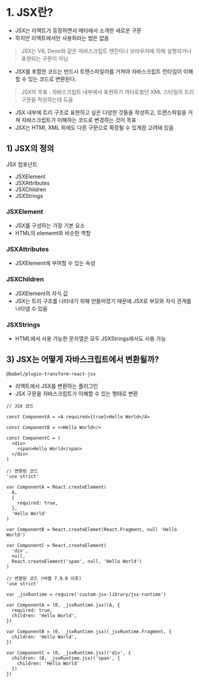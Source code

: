 # 1. JSX란?

- JSX는 리액트가 등장하면서 메타에서 소개한 새로운 구문
- 하지만 리액트에서만 사용하라는 법은 없음

> JSX는 V8, Deno와 같은 자바스크립트 엔진이나 브라우저에 의해 실행되거나 표현되는 구문이 아님

- JSX를 포함한 코드는 반드시 트랜스파일러를 거쳐야 자바스크립트 런타임이 이해할 수 있는 코드로 변환된다.

> JSX의 목표 : 자바스크립트 내부에서 표현하기 까다로웠던 XML 스타일의 트리 구문을 작성하는데 도움

- JSX 내부에 트리 구조로 표현하고 싶은 다양한 것들을 작성하고, 트랜스파일을 거쳐 자바스크립트가 이해하는 코드로 변경하는 것이 목표
- JSX는 HTMl, XML 외에도 다른 구문으로 확장될 수 있게끔 고려돼 있음

## 1) JSX의 정의

JSX 컴포넌트

- JSXElement
- JSXAttributes
- JSXChildren
- JSXStrings

### JSXElement

- JSX를 구성하는 가장 기본 요소
- HTML의 elememt와 비슷한 역할

### JSXAttributes

- JSXElement에 부여할 수 있는 속성

### JSXChildren

- JSXElement의 자식 값
- JSX는 트리 구조를 나타내기 위해 만들어졌기 때문에 JSX로 부모와 자식 관게를 나타낼 수 있음

### JSXStrings

- HTML에서 사용 가능한 문자열은 모두 JSXStrings에서도 사용 가능

## 3) JSX는 어떻게 자바스크립트에서 변환될까?

`@babel/plugin-transform-react-jsx`

- 리액트에서 JSX를 변환하는 플러그인
- JSX 구문을 자바스크립트가 이해할 수 있는 형태로 변환

```
// JSX 코드

const ComponentA = <A required={true}>Hello World</A>

const ComponentB = <>Hello World</>

const ComponentC = (
  <div>
    <span>Hello World</span>
  </div>
)
```

```
// 변환된 코드
'use strict'

var ComponentA = React.createElement(
  A,
  {
    required: true,
  },
  'Hello World'
)

var ComponentB = React.createElemet(React.Fragment, null 'Hello World')

var ComponentC = React.createElement(
  'div',
  null,
  React.createElement('span', null, 'Hello World')
)
```

```
// 변환된 코드 (바벨 7.9.0 이후)
'use strict'

var _jsxRuntime = require('custom-jsx-library/jsx-runtime')

var ComponentA = (0, _jsxRuntime.jsx)(A, {
  required: true,
  children: 'Hello World',
})

var ComponentB = (0, _jsxRuntime.jsx)(_jsxRuntime.Fragment, {
  children: 'Hello World',
})

var ComponentC = (0, _jsxRuntime.jsx)('div', {
  children: (0, _jsxRuntime.jsx)('span', {
    children: 'Hello World'
  })
})
```